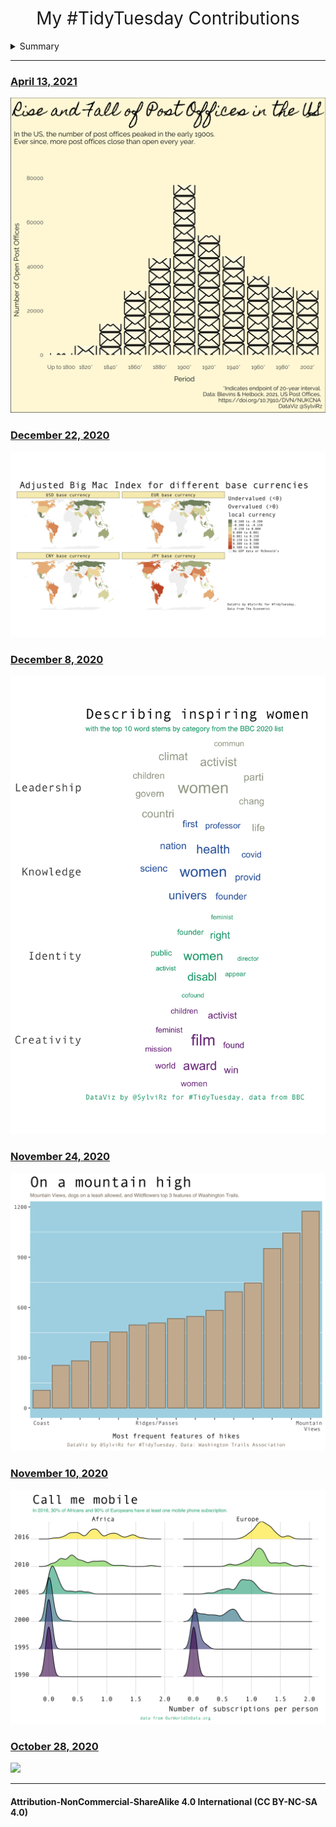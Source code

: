 <h1 style="font-weight:normal" align="center">
  &nbsp;My #TidyTuesday Contributions&nbsp;
</h1>


<!--
Quick Link
-->


<details>
<summary>Summary</summary>

<!-- toc -->
* **2020**
  - December 22, 2020 [Big Mac](https://github.com/SylviRz/TidyTuesday/blob/main/20201222/bigmacindex_by_currency.jpg)
  - December 8, 2020 [BBC Influential Women](https://github.com/SylviRz/TidyTuesday/blob/main/20201208/describing_influential_women.png)
  - November 24, 2020 [Washington Trails](https://github.com/SylviRz/TidyTuesday/blob/main/20201124/mountainhigh1.png)
  - November 10, 2020 [Mobile Phones and Landlines](https://github.com/SylviRz/TidyTuesday/blob/main/20201110/callMeMobile3.png)
  - October 28, 2020 [Windturbines in Canada](https://github.com/SylviRz/TidyTuesday/blob/main/20201028/manufacturers_province.pdf)
 * **2021**
  - April 13, 2021 [Rise and Fall of US Post Offices](https://github.com/SylviRz/TidyTuesday/blob/main/20210413/20210413.png)
<!-- tocstop -->


</details>

***

### [April 13, 2021](https://github.com/SylviRz/TidyTuesday/blob/main/20210413/20210413.png) 

![](https://github.com/SylviRz/TidyTuesday/blob/main/20210413/20210413.png)



### [December 22, 2020](https://github.com/SylviRz/TidyTuesday/blob/main/20201222/bigmacindex_by_currency.jpg)

![](https://github.com/SylviRz/TidyTuesday/blob/main/20201222/bigmacindex_by_currency.jpg)



### [December 8, 2020](https://github.com/SylviRz/TidyTuesday/blob/main/20201208/describing_influential_women.png)

![](https://github.com/SylviRz/TidyTuesday/blob/main/20201208/describing_influential_women.png)

### [November 24, 2020](https://github.com/SylviRz/TidyTuesday/blob/main/20201124/mountainhigh1.png)

![](https://github.com/SylviRz/TidyTuesday/blob/main/20201124/mountainhigh1.png)

### [November 10, 2020](https://github.com/SylviRz/TidyTuesday/blob/main/20201110/callMeMobile3.png)

![](https://github.com/SylviRz/TidyTuesday/blob/main/20201110/callMeMobile3.png)

### [October 28, 2020](https://github.com/SylviRz/TidyTuesday/blob/main/20201028/manufacturers_province.pdf)

![](https://github.com/SylviRz/TidyTuesday/blob/main/20201028/manufacturers_province)


***

#### Attribution-NonCommercial-ShareAlike 4.0 International (CC BY-NC-SA 4.0)
<div style="width:300px; height:200px">
<img src=https://camo.githubusercontent.com/00f7814990f36f84c5ea74cba887385d8a2f36be/68747470733a2f2f646f63732e636c6f7564706f7373652e636f6d2f696d616765732f63632d62792d6e632d73612e706e67 alt="" height="42">
</div>
